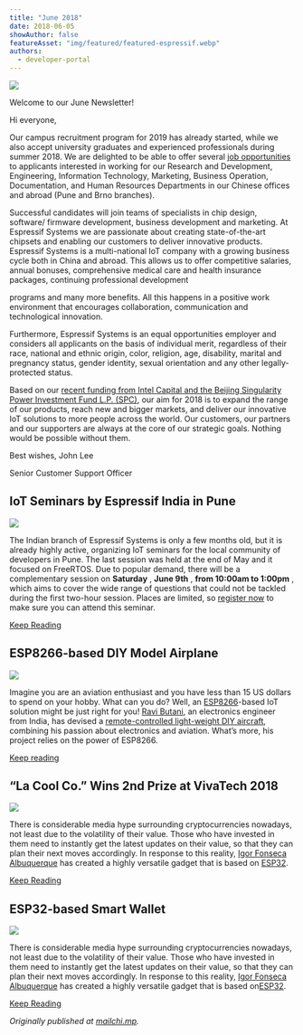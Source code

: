 ```yaml
---
title: "June 2018"
date: 2018-06-05
showAuthor: false
featureAsset: "img/featured/featured-espressif.webp"
authors:
  - developer-portal
---
```

![](img/june-1.webp)

Welcome to our June Newsletter!

Hi everyone,

Our campus recruitment program for 2019 has already started, while we also accept university graduates and experienced professionals during summer 2018. We are delighted to be able to offer several [job opportunities](https://www.espressif.com/en/company/job-opportunities/job-search?title=&field_classification_value=Corporate) to applicants interested in working for our Research and Development, Engineering, Information Technology, Marketing, Business Operation, Documentation, and Human Resources Departments in our Chinese offices and abroad (Pune and Brno branches).

Successful candidates will join teams of specialists in chip design, software/ firmware development, business development and marketing. At Espressif Systems we are passionate about creating state-of-the-art chipsets and enabling our customers to deliver innovative products. Espressif Systems is a multi-national IoT company with a growing business cycle both in China and abroad. This allows us to offer competitive salaries, annual bonuses, comprehensive medical care and health insurance packages, continuing professional development

programs and many more benefits. All this happens in a positive work environment that encourages collaboration, communication and technological innovation.

Furthermore, Espressif Systems is an equal opportunities employer and considers all applicants on the basis of individual merit, regardless of their race, national and ethnic origin, color, religion, age, disability, marital and pregnancy status, gender identity, sexual orientation and any other legally-protected status.

Based on our [recent funding from Intel Capital and the Beijing Singularity Power Investment Fund L.P. (SPC)](https://www.espressif.com/en/media_overview/news/espressif-receives-investment-intel-capital-and-beijing-singularity-power?position=1&list=5Znn2jxt9Y1ovadDbCKX3ypj4HT9GYG3lLxvmuq0cZc), our aim for 2018 is to expand the range of our products, reach new and bigger markets, and deliver our innovative IoT solutions to more people across the world. Our customers, our partners and our supporters are always at the core of our strategic goals. Nothing would be possible without them.

Best wishes, John Lee

Senior Customer Support Officer

## IoT Seminars by Espressif India in Pune

![](img/june-2.webp)

The Indian branch of Espressif Systems is only a few months old, but it is already highly active, organizing IoT seminars for the local community of developers in Pune. The last session was held at the end of May and it focused on FreeRTOS. Due to popular demand, there will be a complementary session on __Saturday__ , __June 9th__ , __from 10:00am to 1:00pm__ , which aims to cover the wide range of questions that could not be tackled during the first two-hour session. Places are limited, so [register now](https://www.meetup.com/Internet-Of-Things-Pune-IoTPune/events/251196679/) to make sure you can attend this seminar.

[Keep Reading](https://www.espressif.com/en/media_overview/news/iot-seminars-espressif-india-pune?position=0&list=OxOJfQt5u21fP9RX6KD3ZFrxXB7dHwD47Yl5qulW-S4)

## ESP8266-based DIY Model Airplane

![](img/june-3.webp)

Imagine you are an aviation enthusiast and you have less than 15 US dollars to spend on your hobby. What can you do? Well, an [ESP8266](https://www.espressif.com/en/products/hardware/esp8266ex/overview)-based IoT solution might be just right for you! [Ravi Butani](http://www.instructables.com/member/RAVI_BUTANI/), an electronics engineer from India, has devised a [remote-controlled light-weight DIY aircraft](http://www.instructables.com/id/WIFI-CONTROLLED-RC-PLANE/), combining his passion about electronics and aviation. What’s more, his project relies on the power of ESP8266.

[Keep reading](https://www.espressif.com/en/media_overview/news/esp8266-based-wifi-controlled-diy-model-airplane?position=0&list=CjctZJoAuosj2ULOA9i94lMku_YCvy4uUrRffPYOTn4)

## “La Cool Co.” Wins 2nd Prize at VivaTech 2018

![](img/june-4.webp)

There is considerable media hype surrounding cryptocurrencies nowadays, not least due to the volatility of their value. Those who have invested in them need to instantly get the latest updates on their value, so that they can plan their next moves accordingly. In response to this reality, [Igor Fonseca Albuquerque](https://www.hackster.io/igorF2) has created a highly versatile gadget that is based on [ESP32](https://www.espressif.com/en/products/hardware/esp32/overview).

[Keep Reading](https://www.espressif.com/en/media_overview/news/esp32-based-smart-wallet?position=2&list=vjy_eO2mVN0qxk8vNZJzln9dRzymrIgMn7Um_cgVU2Q)

## ESP32-based Smart Wallet

![](img/june-5.webp)

There is considerable media hype surrounding cryptocurrencies nowadays, not least due to the volatility of their value. Those who have invested in them need to instantly get the latest updates on their value, so that they can plan their next moves accordingly. In response to this reality, [Igor Fonseca Albuquerque](https://www.hackster.io/igorF2) has created a highly versatile gadget that is based on[ESP32](https://www.espressif.com/en/products/hardware/esp32/overview).

[Keep Reading](https://www.espressif.com/en/media_overview/news/esp32-based-smart-wallet?position=2&list=vjy_eO2mVN0qxk8vNZJzln9dRzymrIgMn7Um_cgVU2Q)

*Originally published at *[*mailchi.mp*](https://mailchi.mp/f500229dfb77/espressif-esp-news-june-2018)*.*
